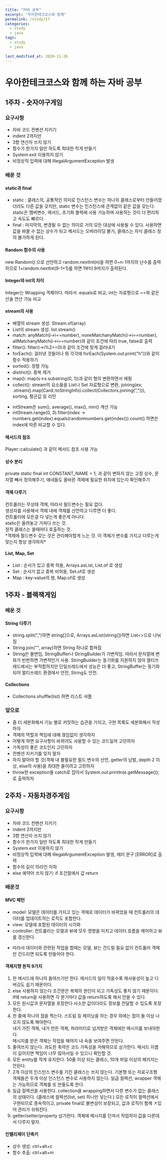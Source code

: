 ```yaml
---
title: "자바 공부"
excerpt: "우아한테크코스와 함께"
permalink: /study/17
categories:
  - study
  - java
tags:
  - study
  - java
  
last_modified_at: 2020-11-26
--- 
```

# 우아한테크코스와 함께 하는 자바 공부

## 1주차 - 숫자야구게임

### 요구사항
- 자바 코드 컨벤션 지키기
- indent 2까지만
- 3항 연산자 쓰지 않기
- 함수가 한가지 일만 하도록 최대한 작게 만들기
- System.exit 이용하지 않기
- 비정상적 입력에 대해 IllegalArgumentException 발생

### 배운 것

#### static과 final
- static : 클래스의, 공통적인 의미로 인스턴스 변수는 하나의 클래스로부터 만들어졌더라도 다른 값을 갖지만, static 변수는 인스턴스에 관계없이 같은 값을 갖는다. static은 멤버변수, 메서드, 초기화 블럭에 사용 가능하며 사용하는 것이 더 편리하고 속도도 빠르다.
- final : 마지막의, 변경될 수 없는 의미로 거의 모든 대상에 사용될 수 있다. 사용하면 값을 바꿀 수 없는 상수가 되고 메서드는 오버라이딩 불가, 클래스는 자식 클래스 정의 불가하게 된다.

#### Random 함수의 사용
new Random() 으로 선언하고 random.nextInt(n)을 하면 0~n-1까지의 난수를 출력하므로 1+random.nextInt(9-1+1)를 하면 1부터 9까지가 출력된다. 

#### Integer와 int의 차이
Integer는 Wrapping 객체이다. 따라서 .equals로 비교, int는 자료형으로 ==와 같은 산술 연산 가능 비교

#### stream의 사용
- 배열의 stream 생성: Stream.of(array)
- List의 stream 생성: list.stream()
- match: anyMatch(i->i==number), noneMatchanyMatch(i->i==number), allMatchanyMatch(i->i==number)와 같이 조건에 따라 true, false로 출력
- filter(): filter(i->i%2==0)과 같이 조건에 맞게 걸러내기
- forEach(): 걸러낸 것들이나 뭐 각각에 forEach(System.out.print("h"))와 같이 함수 적용하기
- sorted(): 정렬 가능
- distinct(): 중복 제거
- map(): map(s->s.substring(0, 1))과 같이 형의 변환하면서 매핑
- collect(): stream의 요소들을 List나 Set 자료형으로 변환, joining(ex; .stream().map(Card::toStringInfo).collect(Collectors.joining(","))), sorting, 평균값 등 리턴
+ intStream은 sum(), average(), max(), min() 계산 가능
+ intStream.range(0, 3).filter(index -> numbers.get(index).equals(randomnumbers.get(index))).count() 하면은 index에 따른 비교할 수 있다.

#### 메서드의 참조
Player::calculate() 과 같이 메서드 참조 사용 가능

#### 상수 분리
private static final int CONSTANT_NAME = 1; 과 같이 변하지 않는 고정 상수, 문자열 빼서 정의해주기, 얘네들도 올바른 객체에 필요한 위치에 있는지 확인해주기

#### 객체 다루기
컨트롤러는 무상태 객체, 따라서 필드변수는 필요 없다.  
생성자를 사용해서 객체 내에 객체를 선언하고 다루면 더 좋다.  
컨트롤러에 모든걸 다 넣는게 좋은게 아니다.  
static은 올려놓고 가져다 쓰는 것.  
정적 클래스는 쓸때마다 호출하는 것.  
\*객체에 필드변수 갖는 것은 관리해야할게 느는 것. 이 객체가 변수를 가지고 다루는게 맞는지 항상 생각하자\*

#### List, Map, Set
- List : 순서가 있고 중복 허용, Arrays.asList, List.of 로 생성
- Set : 순서가 없고 중복 비허용, Set.of로 생성
- Map : key-value의 쌍, Map.of로 생성

## 1주차 - 블랙잭게임

### 배운 것

#### String 다루기
- string.split(",")하면 string[]으로, Arrays.asList(string[])하면 List<>으로 나눠짐
- String.join("", array)하면 String 하나로 합쳐짐
- String은 불변임, StringBuffer나 StringBuilder가 가변적임. 따라서 문자열에 변화가 빈번하면 가변적인거 사용. StringBuilder는 동기화를 지원하지 않아 멀티쓰레드에서는 부적합하지만 단일쓰레드에서 성능은 더 좋고, StringBuffer는 동기화 되어 멀티쓰레드 환경에서 안전, String도 안전.

#### Collections
- Collections.shuffle(list) 하면 리스트 셔플

### 앞으로
- 좀 더 세분화해서 기능 별로 커밋하는 습관을 가지고, 구현 목록도 세분화해서 작성하자
- 객체의 역할과 책임에 대해 끊임없이 생각하자
- 어떻게 하면 요구사항이 바뀌어도 사용할 수 있는 코드일까 고민하자
- 가독성이 좋은 코드인지 고민하자
- 컨벤션 지키기를 잊지 말자
- 하지 말아야 할 것(객체 내 불필요한 필드 변수의 선언, getter의 남발, depth 2 이상, else의 사용)을 최대한 줄이려고 고민하자
- throw한 exception들 catch로 잡아서 System.out.println(e.getMessage());로 출력하자

## 2주차 - 자동차경주게임

### 요구사항
- 자바 코드 컨벤션 지키기
- indent 2까지만
- 3항 연산자 쓰지 않기
- 함수가 한가지 일만 하도록 최대한 작게 만들기
- System.exit 이용하지 않기
- 비정상적 입력에 대해 IllegalArgumentException 발생, 에러 문구 [ERROR]로 출력
- 함수의 길이 15라인 이하
- else 예약어 쓰지 않기: if 조건절에서 값 return

### 배운것

#### MVC 패턴
- model: 모델은 데이터를 가지고 있는 객체로 데이터가 바뀌었을 때 컨트롤러의 데이터를 업데이트하는 로직도 포함한다. 
- view: 모델에 포함된 데이터의 시각화
- controller: 컨트롤러는 모델과 뷰에 모두 영향을 미치고 데이터 흐름을 제어하고 뷰를 갱신한다.
+ 따라서 데이터와 관련된 작업을 할때는 모델, 뷰는 건드릴 필요 없이 컨트롤러 객체만 건드리면 되도록 만들어야 한다.

#### 객체지향 원칙 9가지
1. 한 메서드에 하나의 들여쓰기만 한다. 
메서드의 일이 적을수록 재사용성이 높고 디버깅도 쉽기 때문이다.
2. else 사용하지 않는다
조건문은 복제의 원인이 되고 가독성도 좋지 않기 때문이다. if에 return을 사용하면 각 분기마다 값을 return하도록 해서 안쓸 수 있다.
3. 모든 원시값과 문자열을 포장한다
사소한 값이더라도 정보를 전달할 수 있도록 포장한다.
4. 한 줄에 하나의 점을 찍는다.
스트림 등 체이닝을 하는 경우 외에는 점이 둘 이상 나오지 않도록 해야한다.  
내가 가진 객체, 내가 만든 객체, 파라미터로 넘겨받은 객체에만 메시지를 보내야한다.  
메시지를 받은 객체는 작업을 해야지 내 속을 보여주면 안된다.
5. 줄여쓰지 않는다.
과도한 축약은 코드 가독성을 저해하므로 삼가한다. 메서드 이름이 길어지면 책임이 너무 많아서일 수 있으니 확인할 것.
6. 모든 entity를 작게 유지한다.
50줄 이상 되는 클래스, 10개 파일 이상의 패키지는 안된다.
7. 2개 이상의 인스턴스 변수를 가진 클래스는 쓰지 않는다.
기본형 또는 자료구조형 객체들은 두개 이상 인스턴스 변수로 사용하지 않는다. 일급 컬렉션, wrapper 객체는 가능하므로 객체를 또 만들도록 한다.
8. 일급 컬렉션을 사용한다.
collection을 wrapping하면서 다른 변수가 없는 클래스의 상태이다. (클래스에 컬렉션(list, set) 하나만 넣는다.)
모든 로직이 컬렉션에서 구현되므로 종속적이고, private final로 불변성이 보장되고, 값과 로직이 함께 ㅈ있어 관리가 쉬워진다.
9. getter/setter/property 삼가한다.
객체에 메시지를 던져서 작업하지 값을 다른데서 다루지 말자.  

#### 인텔리제이 단축키
- 상수 생성: ctrl+alt+c
- 함수 추출: ctrl+alt+m